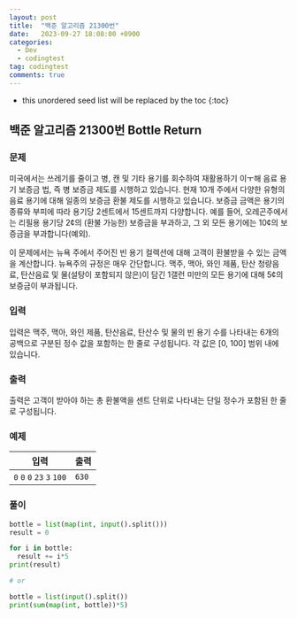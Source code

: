 ```yaml
---
layout: post
title:  "백준 알고리즘 21300번"
date:   2023-09-27 18:08:00 +0900
categories:
  - Dev
  - codingtest
tag: codingtest
comments: true
---
```


* this unordered seed list will be replaced by the toc
{:toc}

## 백준 알고리즘 21300번 Bottle Return

### 문제

미국에서는 쓰레기를 줄이고 병, 캔 및 기타 용기를 회수하여 재활용하기 이ㅜ해 음료 용기 보증금 법, 즉 병 보증금 제도를 시행하고 있습니다. 현재 10개 주에서 다양한 유형의 음료 용기에 대해 일종의 보증금 환불 제도를 시행하고 있습니다. 보증금 금액은 용기의 종류와 부피에 따라 용기당 2센트에서 15센트까지 다양합니다. 예를 들어, 오레곤주에서는 리필용 용기당 2¢의 (환불 가능한) 보증금을 부과하고, 그 외 모든 용기에는 10¢의 보증금을 부과합니다(예외).

이 문제에서는 뉴욕 주에서 주어진 빈 용기 컬렉션에 대해 고객이 환불받을 수 있는 금액을 계산합니다. 뉴욕주의 규정은 매우 간단합니다. 맥주, 맥아, 와인 제품, 탄산 청량음료, 탄산음료 및 물(설탕이 포함되지 않은)이 담긴 1갤런 미만의 모든 용기에 대해 5¢의 보증금이 부과됩니다.

### 입력

입력은 맥주, 맥아, 와인 제품, 탄산음료, 탄산수 및 물의 빈 용기 수를 나타내는 6개의 공백으로 구분된 정수 값을 포함하는 한 줄로 구성됩니다. 각 값은 [0, 100] 범위 내에 있습니다.

### 출력

출력은 고객이 받아야 하는 총 환불액을 센트 단위로 나타내는 단일 정수가 포함된 한 줄로 구성됩니다.

### 예제

| 입력 | 출력 |
| --- | --- |
| `0` `0` `0` `23` `3` `100` | `630` |

### 풀이

```py
bottle = list(map(int, input().split()))
result = 0

for i in bottle:
  result += i*5
print(result)

# or

bottle = list(input().split())
print(sum(map(int, bottle))*5)
```